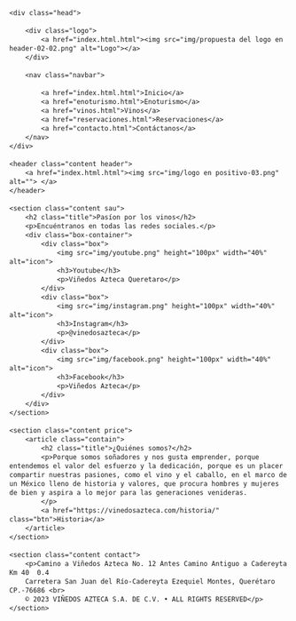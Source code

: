 <!DOCTYPE html>
<html lang="en">
<head>
    <meta charset="UTF-8">
    <meta http-equiv="X-UA-Compatible" content="IE=edge">
    <meta name="viewport" content="width=device-width, initial-scale=1.0">
    <title>Viñedos Azteca</title>
    <link rel="shortcut icon" href="img/favicon-02.png">
    <link rel="stylesheet" href="reset.css">
    <link rel="stylesheet" href="in.css">


</head>
<body>

    <div class="head">

        <div class="logo">
            <a href="index.html.html"><img src="img/propuesta del logo en header-02-02.png" alt="Logo"></a>
        </div>

        <nav class="navbar">
    
            <a href="index.html.html">Inicio</a>
            <a href="enoturismo.html">Enoturismo</a>
            <a href="vinos.html">Vinos</a>
            <a href="reservaciones.html">Reservaciones</a>
            <a href="contacto.html">Contáctanos</a>
        </nav>
    </div>

    <header class="content header">
        <a href="index.html.html"><img src="img/logo en positivo-03.png" alt=""> </a>
    </header>
    
    <section class="content sau">
        <h2 class="title">Pasíon por los vinos</h2>
        <p>Encuéntranos en todas las redes sociales.</p>
        <div class="box-container">
            <div class="box">
                <img src="img/youtube.png" height="100px" width="40%" alt="icon">
                <h3>Youtube</h3>
                <p>Viñedos Azteca Queretaro</p>
            </div>
            <div class="box">
                <img src="img/instagram.png" height="100px" width="40%" alt="icon">
                <h3>Instagram</h3>
                <p>@vinedosazteca</p>
            </div>
            <div class="box">
                <img src="img/facebook.png" height="100px" width="40%" alt="icon">
                <h3>Facebook</h3>
                <p>Viñedos Azteca</p>
            </div>
        </div>
    </section>

    <section class="content price">
        <article class="contain">
            <h2 class="title">¿Quiénes somos?</h2>
            <p>Porque somos soñadores y nos gusta emprender, porque entendemos el valor del esfuerzo y la dedicación, porque es un placer compartir nuestras pasiones, como el vino y el caballo, en el marco de un México lleno de historia y valores, que procura hombres y mujeres de bien y aspira a lo mejor para las generaciones venideras.
            </p>
            <a href="https://vinedosazteca.com/historia/" class="btn">Historia</a>
        </article>
    </section>

    <section class="content contact">
        <p>Camino a Viñedos Azteca No. 12 Antes Camino Antiguo a Cadereyta Km 40  0.4 
        Carretera San Juan del Río-Cadereyta Ezequiel Montes, Querétaro CP.-76686 <br>
        © 2023 VIÑEDOS AZTECA S.A. DE C.V. • ALL RIGHTS RESERVED</p>
    </section>
</body>
</html>
